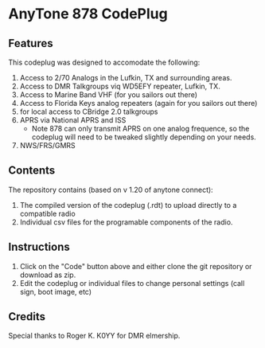 # AnyTone 878 CodePlug

## Features

This codeplug was designed to accomodate the following:

1. Access to 2/70 Analogs in the Lufkin, TX and surrounding areas.
2. Access to DMR Talkgroups viq WD5EFY repeater, Lufkin, TX.
3. Access to Marine Band VHF (for you sailors out there)
4. Access to Florida Keys analog repeaters (again for you sailors out there)
5. for local access to CBridge 2.0 talkgroups
6. APRS via National APRS and ISS
   - Note 878 can only transmit APRS on one analog frequence, so the codeplug will need to be tweaked slightly depending on your needs.  
7. NWS/FRS/GMRS

## Contents

The repository contains (based on v 1.20 of anytone connect):

1. The compiled version of the codeplug (.rdt) to upload directly to a compatible radio
2. Individual csv files for the programable components of the radio.  

## Instructions

1. Click on the "Code" button above and either clone the git repository or download as zip.
2. Edit the codeplug or individual files to change personal settings (call sign, boot image, etc)


## Credits

Special thanks to Roger K. K0YY for DMR elmership.
